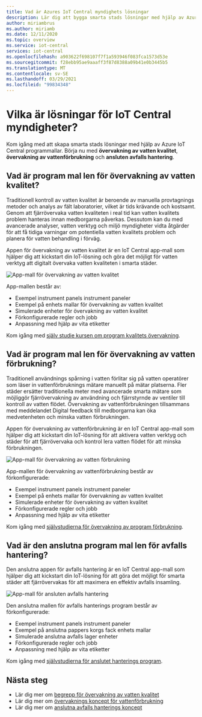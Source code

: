 ```yaml
---
title: Vad är Azures IoT Central myndighets lösningar
description: Lär dig att bygga smarta stads lösningar med hjälp av Azure IoT Central programmallar.
author: miriambrus
ms.author: miriamb
ms.date: 12/11/2020
ms.topic: overview
ms.service: iot-central
services: iot-central
ms.openlocfilehash: a903622f698107f7f1a593946f083fca1573d53e
ms.sourcegitcommit: f28ebb95ae9aaaff3f87d8388a09b41e0b3445b5
ms.translationtype: MT
ms.contentlocale: sv-SE
ms.lasthandoff: 03/29/2021
ms.locfileid: "99834348"
---
```

# <a name="what-are-the-iot-central-government-solutions"></a>Vilka är lösningar för IoT Central myndigheter?

Kom igång med att skapa smarta stads lösningar med hjälp av Azure IoT Central programmallar. Börja nu med **övervakning av vatten kvalitet**, **övervakning av vattenförbrukning** och **ansluten avfalls hantering**.

## <a name="what-is-water-quality-monitoring-application-template"></a>Vad är program mal len för övervakning av vatten kvalitet?   

Traditionell kontroll av vatten kvalitet är beroende av manuella provtagnings metoder och analys av fält laboratorier, vilket är tids krävande och kostsamt. Genom att fjärrövervaka vatten kvaliteten i real tid kan vatten kvalitets problem hanteras innan medborgarna påverkas. Dessutom kan du med avancerade analyser, vatten verktyg och miljö myndigheter vidta åtgärder för att få tidiga varningar om potentiella vatten kvalitets problem och planera för vatten behandling i förväg.  

Appen för övervakning av vatten kvalitet är en IoT Central app-mall som hjälper dig att kickstart din IoT-lösning och göra det möjligt för vatten verktyg att digitalt övervaka vatten kvaliteten i smarta städer. 

![App-mall för övervakning av vatten kvalitet](./media/overview-iotcentral-government/waterqualitymonitoring-dashboard-full.png)

App-mallen består av:
* Exempel instrument panels instrument paneler
* Exempel på enhets mallar för övervakning av vatten kvalitet
* Simulerade enheter för övervakning av vatten kvalitet
* Förkonfigurerade regler och jobb
* Anpassning med hjälp av vita etiketter 

Kom igång med [själv studie kursen om program kvalitets övervakning](./tutorial-water-quality-monitoring.md).


## <a name="what-is-water-consumption-monitoring-application-template"></a>Vad är program mal len för övervakning av vatten förbrukning? 

Traditionell användnings spårning i vatten förlitar sig på vatten operatörer som läser in vattenförbruknings mätare manuellt på mätar platserna. Fler städer ersätter traditionella meter med avancerade smarta mätare som möjliggör fjärrövervakning av användning och fjärrstyrnde av ventiler till kontroll av vatten flödet. Övervakning av vattenförbrukningen tillsammans med meddelandet Digital feedback till medborgarna kan öka medvetenheten och minska vatten förbrukningen. 

Appen för övervakning av vattenförbrukning är en IoT Central app-mall som hjälper dig att kickstart din IoT-lösning för att aktivera vatten verktyg och städer för att fjärrövervaka och kontrol lera vatten flödet för att minska förbrukningen. 

  ![App-mall för övervakning av vatten förbrukning](./media/overview-iotcentral-government/waterconsumptionmonitoring-dashboardfull.png)

App-mallen för övervakning av vattenförbrukning består av förkonfigurerade:
* Exempel instrument panels instrument paneler
* Exempel på enhets mallar för övervakning av vatten kvalitet
* Simulerade enheter för övervakning av vatten kvalitet
* Förkonfigurerade regler och jobb
* Anpassning med hjälp av vita etiketter 

 Kom igång med [självstudierna för övervakning av program förbrukning](./tutorial-water-consumption-monitoring.md).

## <a name="what-is-connected-waste-management-application-template"></a>Vad är den anslutna program mal len för avfalls hantering? 

Den anslutna appen för avfalls hantering är en IoT Central app-mall som hjälper dig att kickstart din IoT-lösning för att göra det möjligt för smarta städer att fjärrövervakas för att maximera en effektiv avfalls insamling. 

![App-mall för ansluten avfalls hantering](media/overview-iotcentral-government/connectedwastemanagement-dashboard.png) 


Den anslutna mallen för avfalls hanterings program består av förkonfigurerade:
* Exempel instrument panels instrument paneler
* Exempel på anslutna pappers korgs fack enhets mallar
* Simulerade anslutna avfalls lager enheter
* Förkonfigurerade regler och jobb
* Anpassning med hjälp av vita etiketter 

Kom igång med [självstudierna för anslutet hanterings program](./tutorial-connected-waste-management.md).

## <a name="next-steps"></a>Nästa steg

* Lär dig mer om [begrepp för övervakning av vatten kvalitet](./concepts-waterqualitymonitoring-architecture.md)
* Lär dig mer om [övervaknings koncept för vattenförbrukning](./concepts-waterconsumptionmonitoring-architecture.md)
* Lär dig mer om [anslutna avfalls hanterings koncept](./concepts-connectedwastemanagement-architecture.md)  
